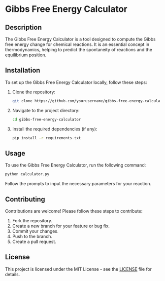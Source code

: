 # Gibbs Free Energy Calculator

## Description
The Gibbs Free Energy Calculator is a tool designed to compute the Gibbs free energy change for chemical reactions. It is an essential concept in thermodynamics, helping to predict the spontaneity of reactions and the equilibrium position.

## Installation
To set up the Gibbs Free Energy Calculator locally, follow these steps:

1. Clone the repository:
   ```bash
   git clone https://github.com/yourusername/gibbs-free-energy-calculator.git
   ```
2. Navigate to the project directory:
   ```bash
   cd gibbs-free-energy-calculator
   ```
3. Install the required dependencies (if any):
   ```bash
   pip install -r requirements.txt
   ```

## Usage
To use the Gibbs Free Energy Calculator, run the following command:
```bash
python calculator.py
```
Follow the prompts to input the necessary parameters for your reaction.

## Contributing
Contributions are welcome! Please follow these steps to contribute:
1. Fork the repository.
2. Create a new branch for your feature or bug fix.
3. Commit your changes.
4. Push to the branch.
5. Create a pull request.

## License
This project is licensed under the MIT License - see the [LICENSE](LICENSE) file for details.
